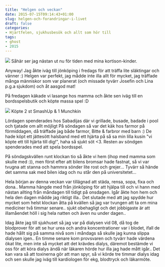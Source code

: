 ```yaml
---
title: "Helgen och veckan"
date: 2015-07-15T09:14:43+01:00
slug: helgen-och-forandringar-i-livet
draft: false
categories:
- Hjärtfelen, sjukhusbesök och allt som hör till
tags:
- ghost
- 2015
---
```


![](/assets/images/ghost/2015/07/adorable.jpg)
Såhär ser jag nästan ut nu för tiden med mina kortison-kinder.

Anyway! Jag åkte iväg till jönköping i fredags för att träffa lite släktingar och vänner :) Helgen var perfekt, jag mådde inte illa allt för mycket, jag träffade många människor som var planerat (och missade tyvärr Josefin och Lina p.g.a sjukdom) och åt aasgod mat!

På fredagen käkade vi lasange hos mamma och åkte sen iväg till en bordsspelsbutik och köpte massa spel :D

![](/assets/images/ghost/2015/07/20150713_205743.jpg)
Köpte 2 st SmashUp & 1 Munchkin

Lördagen spenderades hos Sabadijas där vi grillade, busade, badade i pool och tjatade om allt möjligt
På söndagen så var det käk hos farmor på förmiddagen, då träffade jag både farmor, Bitte & farbror med barn :) De hade köpt ett jättesött halsband med ett hjärta på så sa min lilla kusin "vi köpte ett till hjärta till dig!", haha så sjukt söt <3.
Resten av söndgen spenderades med att spela bordsspel. 

På söndagskvällen runt klockan tio så åkte vi hem (ihop med mamma som skulle med :)), men först efter att bilens bromsar hade fastnat, så vi var tvugna att stanna och hammra sönder lite rost och grejer... Tyvärr så hände det samma sak med bilen idag och nu står den på universitetet...

Hela början av denna veckan var tillägnad att städa, rensa, sopa, fixa och dona.. Mamma hängde med från jönköping för att hjälpa till och vi hann med nästan allting från måndagen till tidigt på onsdagen.
Igår åkte hon hem och hela den dagen mådde jag riktigt illa.. Det slutade med att jag spydde hur mycket som helst klockan åtta på kvällen så jag var tvungen att ta om mina mediciner två timmar senare.. sjukt obehagligt och det jobbigaste är att illamåendet höll i sig hela natten och även nu under dagen..

Idag åkte jag till sjukhuset så jag var på dialysen vid 08, då tog de blodprover för att se hur urea och andra koncentrationer var i blodet, ifall de hade hållt sig på samma nivå som i måndags så skulle jag kunna slippa dialysen igen..
En timme senare kom provsvaren och tyvärr hade värdena ökat lite, men inte så mycket att det krävdes dialys, däremot bestämde vi oss för att köra dialys ändå när läkaren hörde hur illa jag hade mått igår.. Det kan vara så att toxinerna gör att man spyr, så vi körde tre timmar dialys idag och sen skulle jag iväg till kardiologen för ekg, blodtryck och läkarmöte.


